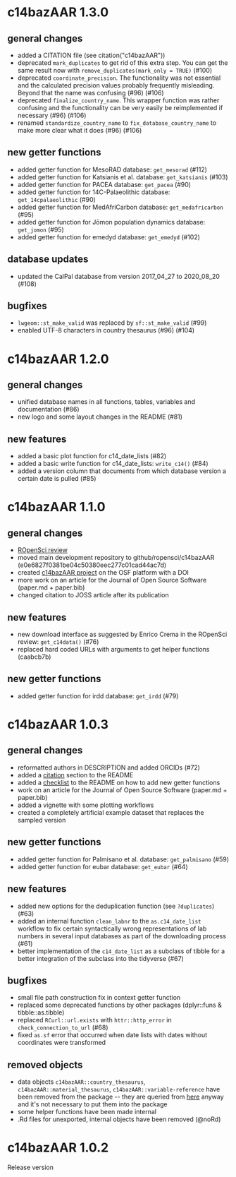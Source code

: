 # c14bazAAR 1.3.0

## general changes
- added a CITATION file (see citation("c14bazAAR"))
- deprecated `mark_duplicates` to get rid of this extra step. You can get the same result now with `remove_duplicates(mark_only = TRUE)` (#100)
- deprecated `coordinate_precision`. The functionality was not essential and the calculated precision values probably frequently misleading. Beyond that the name was confusing (#96) (#106)
- deprecated `finalize_country_name`. This wrapper function was rather confusing and the functionality can be very easily be reimplemented if necessary (#96) (#106)
- renamed `standardize_country_name` to `fix_database_country_name` to make more clear what it does (#96) (#106)

## new getter functions
- added getter function for MesoRAD database: `get_mesorad` (#112)
- added getter function for Katsianis et al. database: `get_katsianis` (#103)
- added getter function for PACEA database: `get_pacea` (#90)
- added getter function for 14C-Palaeolithic database: `get_14cpalaeolithic` (#90)
- added getter function for MedAfriCarbon database: `get_medafricarbon` (#95)
- added getter function for Jōmon population dynamics database: `get_jomon` (#95)
- added getter function for emedyd database: `get_emedyd` (#102)

## database updates
- updated the CalPal database from version 2017_04_27 to 2020_08_20 (#108)

## bugfixes
- `lwgeom::st_make_valid` was replaced by `sf::st_make_valid` (#99)
- enabled UTF-8 characters in country thesaurus (#96) (#104)

# c14bazAAR 1.2.0

## general changes
- unified database names in all functions, tables, variables and documentation (#86)
- new logo and some layout changes in the README (#81)

## new features
- added a basic plot function for c14_date_lists (#82)
- added a basic write function for c14_date_lists: `write_c14()` (#84)
- added a version column that documents from which database version a certain date is pulled (#85)

# c14bazAAR 1.1.0

## general changes
- [ROpenSci review](https://github.com/ropensci/software-review/issues/333)
- moved main development repository to github/ropensci/c14bazAAR (e0e6827f0381be04c50380eec277c01cad44ac7d)
- created [c14bazAAR project](https://doi.org/10.17605/OSF.IO/3DS6A) on the OSF platform with a DOI
- more work on an article for the Journal of Open Source Software (paper.md + paper.bib)
- changed citation to JOSS article after its publication

## new features
- new download interface as suggested by Enrico Crema in the ROpenSci review: `get_c14data()` (#76)
- replaced hard coded URLs with arguments to get helper functions (caabcb7b)

## new getter functions
- added getter function for irdd database: `get_irdd` (#79)

# c14bazAAR 1.0.3

## general changes
- reformatted authors in DESCRIPTION and added ORCIDs (#72)
- added a [citation](https://github.com/ropensci/c14bazAAR#citation) section to the README
- added a [checklist](https://github.com/ropensci/c14bazAAR#adding-database-getter-functions) to the README on how to add new getter functions
- work on an article for the Journal of Open Source Software (paper.md + paper.bib)
- added a vignette with some plotting workflows
- created a completely artificial example dataset that replaces the sampled version

## new getter functions
- added getter function for Palmisano et al. database: `get_palmisano` (#59)
- added getter function for eubar database: `get_eubar` (#64)

## new features
- added new options for the deduplication function (see `?duplicates`) (#63)
- added an internal function `clean_labnr` to the `as.c14_date_list` workflow to fix certain syntactically wrong representations of lab numbers in several input databases as part of the downloading process (#61)
- better implementation of the `c14_date_list` as a subclass of tibble for a better integration of the subclass into the tidyverse (#67)

## bugfixes
- small file path construction fix in context getter function
- replaced some deprecated functions by other packages (dplyr::funs & tibble::as.tibble)
- replaced `RCurl::url.exists` with `httr::http_error` in `check_connection_to_url` (#68)
- fixed `as.sf` error that occurred when date lists with dates without coordinates were transformed

## removed objects
- data objects `c14bazAAR::country_thesaurus`, `c14bazAAR::material_thesaurus`, `c14bazAAR::variable-reference` have been removed from the package -- they are queried from [here](https://github.com/ropensci/c14bazAAR/tree/master/data-raw) anyway and it's not necessary to put them into the package
- some helper functions have been made internal
- .Rd files for unexported, internal objects have been removed (@noRd)

# c14bazAAR 1.0.2

Release version
